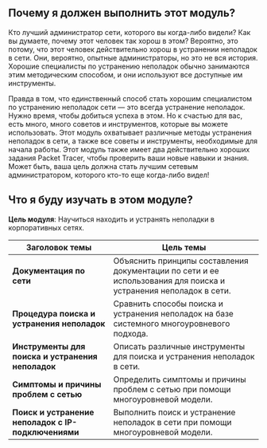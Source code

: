 <!-- 12.0.1 -->
##  Почему я должен выполнить этот модуль?

Кто лучший администратор сети, которого вы когда-либо видели? Как вы думаете, почему этот человек так хорош в этом? Вероятно, это потому, что этот человек действительно хорош в устранении неполадок в сети. Они, вероятно, опытные администраторы, но это не вся история. Хорошие специалисты по  устранению неполадок обычно занимаются этим методическим способом, и они используют все доступные им инструменты.

Правда в том, что единственный способ стать хорошим специалистом по устранению неполадок сети — это всегда устранение неполадок. Нужно время, чтобы добиться успеха в этом. Но к счастью для вас, есть много, много советов и инструментов, которые вы можете использовать. Этот модуль охватывает различные методы устранения неполадок в сети, а также все советы и инструменты, необходимые для начала работы. Этот модуль также имеет два действительно хороших задания Packet Tracer, чтобы проверить ваши новые навыки и знания. Может быть, ваша цель должна стать лучшим сетевым администратором, которого кто-то еще когда-либо видел!

<!-- 12.0.2 -->
##  Что я буду изучать в этом модуле?

**Цель модуля**: Научиться находить и устранять неполадки в корпоративных сетях.

| **Заголовок темы** | **Цель темы** |
| --- | --- |
| **Документация по сети** | Объяснить принципы составления документации по сети и ее использования для поиска и устранения неполадок в сети. |
| **Процедура поиска и устранения неполадок** | Сравнить способы поиска и устранения неполадок на базе системного многоуровневого подхода. |
| **Инструменты для поиска и устранения неполадок** | Описать различные инструменты для поиска и устранения неполадок в сети. |
| **Симптомы и причины проблем с сетью** | Определить симптомы и причины проблем с сетью при помощи многоуровневой модели. |
| **Поиск и устранение неполадок с IP-подключениями** | Выполнить поиск и устранение неполадок в сети при помощи многоуровневой модели. |

